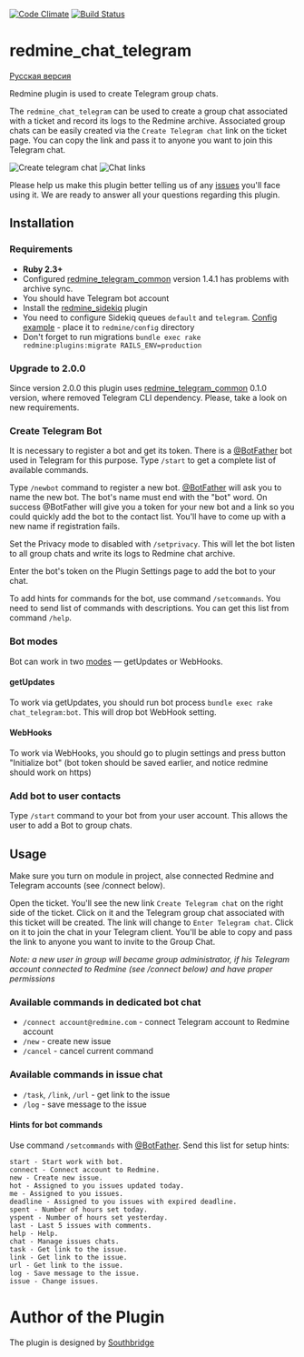 [![Code Climate](https://codeclimate.com/github/centosadmin/redmine_chat_telegram/badges/gpa.svg)](https://codeclimate.com/github/centosadmin/redmine_chat_telegram)
[![Build Status](https://travis-ci.org/centosadmin/redmine_chat_telegram.svg?branch=master)](https://travis-ci.org/centosadmin/redmine_chat_telegram)
# redmine_chat_telegram

[Русская версия](README.ru.md)

Redmine plugin is used to create Telegram group chats.

The `redmine_chat_telegram` can be used to create a group chat associated with a ticket and record its logs to the Redmine archive. Associated group chats can be easily created via the `Create Telegram chat` link on the ticket page. You can copy the link and pass it to anyone you want to join this Telegram chat.

![Create telegram chat](https://github.com/centosadmin/redmine_chat_telegram/raw/master/assets/images/create-link.png)
![Chat links](https://github.com/centosadmin/redmine_chat_telegram/raw/master/assets/images/chat-links.png)

Please help us make this plugin better telling us of any [issues](https://github.com/centosadmin/redmine_chat_telegram/issues) you'll face using it. We are ready to answer all your questions regarding this plugin.

## Installation

### Requirements

* **Ruby 2.3+**
* Configured [redmine_telegram_common](https://github.com/centosadmin/redmine_telegram_common)
version 1.4.1 has problems with archive sync.
* You should have Telegram bot account
* Install the [redmine_sidekiq](https://github.com/ogom/redmine_sidekiq) plugin
* You need to configure Sidekiq queues `default` and `telegram`. [Config example](https://github.com/centosadmin/redmine_chat_telegram/blob/master/extras/sidekiq.yml) - place it to `redmine/config` directory
* Don't forget to run migrations `bundle exec rake redmine:plugins:migrate RAILS_ENV=production`

### Upgrade to 2.0.0
 
Since version 2.0.0 this plugin uses [redmine_telegram_common](https://github.com/centosadmin/redmine_telegram_common)
0.1.0 version, where removed Telegram CLI dependency. Please, take a look on new requirements.

### Create Telegram Bot

It is necessary to register a bot and get its token.
There is a [@BotFather](https://telegram.me/botfather) bot used in Telegram for this purpose.
Type `/start` to get a complete list of available commands.

Type `/newbot` command to register a new bot.
[@BotFather](https://telegram.me/botfather) will ask you to name the new bot. The bot's name must end with the "bot" word.
On success @BotFather will give you a token for your new bot and a link so you could quickly add the bot to the contact list.
You'll have to come up with a new name if registration fails.

Set the Privacy mode to disabled with `/setprivacy`. This will let the bot listen to all group chats and write its logs to Redmine chat archive.

Enter the bot's token on the Plugin Settings page to add the bot to your chat.

To add hints for commands for the bot, use command `/setcommands`. You need to send list of commands with descriptions. You can get this list from command `/help`.

### Bot modes 

Bot can work in two [modes](https://core.telegram.org/bots/api#getting-updates) — getUpdates or WebHooks.
 
#### getUpdates

To work via getUpdates, you should run bot process `bundle exec rake chat_telegram:bot`. 
This will drop bot WebHook setting.

#### WebHooks

To work via WebHooks, you should go to plugin settings and press button "Initialize bot" 
(bot token should be saved earlier, and notice redmine should work on https)


### Add bot to user contacts

Type `/start` command to your bot from your user account.
This allows the user to add a Bot to group chats.

## Usage

Make sure you turn on module in project, alse connected Redmine and Telegram accounts (see /connect below).

Open the ticket. You'll see the new link `Create Telegram chat` on the right side of the ticket. Click on it and the Telegram group chat associated with this ticket will be created. The link will change to `Enter Telegram chat`. Click on it to join the chat in your Telegram client. You'll be able to copy and pass the link to anyone you want to invite to the Group Chat.

*Note: a new user in group will became group administrator, if his Telegram account connected to Redmine (see /connect below) and have proper permissions*

### Available commands in dedicated bot chat

- `/connect account@redmine.com` - connect Telegram account to Redmine account
- `/new` - create new issue
- `/cancel` - cancel current command

### Available commands in issue chat

- `/task`, `/link`, `/url` - get link to the issue
- `/log` - save message to the issue

#### Hints for bot commands

Use command `/setcommands` with [@BotFather](https://telegram.me/botfather). Send this list for setup hints:

```
start - Start work with bot.
connect - Connect account to Redmine.
new - Create new issue.
hot - Assigned to you issues updated today.
me - Assigned to you issues.
deadline - Assigned to you issues with expired deadline.
spent - Number of hours set today.
yspent - Number of hours set yesterday.
last - Last 5 issues with comments.
help - Help.
chat - Manage issues chats.
task - Get link to the issue.
link - Get link to the issue.
url - Get link to the issue.
log - Save message to the issue.
issue - Change issues.
```

# Author of the Plugin

The plugin is designed by [Southbridge](https://southbridge.io)
